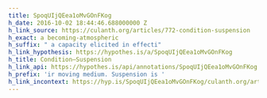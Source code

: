 ```yaml
---
title: SpoqUIjQEea1oMvGOnFKog
h_date: 2016-10-02 18:44:46.688000000 Z
h_link_source: https://culanth.org/articles/772-condition-suspension
h_exact: a becoming-atmospheric
h_suffix: " a capacity elicited in effecti"
h_link_hypothesis: https://hypothes.is/a/SpoqUIjQEea1oMvGOnFKog
h_title: Condition—Suspension
h_link_api: https://hypothes.is/api/annotations/SpoqUIjQEea1oMvGOnFKog
h_prefix: 'ir moving medium. Suspension is '
h_link_incontext: https://hyp.is/SpoqUIjQEea1oMvGOnFKog/culanth.org/articles/772-condition-suspension
---
```



